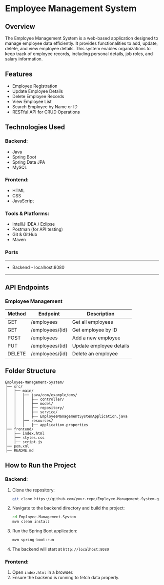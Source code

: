# Employee Management System

## Overview
The Employee Management System is a web-based application designed to manage employee data efficiently. It provides functionalities to add, update, delete, and view employee details. This system enables organizations to keep track of employee records, including personal details, job roles, and salary information.

## Features
- Employee Registration
- Update Employee Details
- Delete Employee Records
- View Employee List
- Search Employee by Name or ID
- RESTful API for CRUD Operations

## Technologies Used
### Backend:
- Java
- Spring Boot
- Spring Data JPA
- MySQL

### Frontend:
- HTML
- CSS
- JavaScript

### Tools & Platforms:
- IntelliJ IDEA / Eclipse
- Postman (for API testing)
- Git & GitHub
- Maven

### Ports
---

- Backend - localhost:8080

---

## API Endpoints
### Employee Management
| Method | Endpoint          | Description                 |
|--------|------------------|-----------------------------|
| GET    | /employees       | Get all employees           |
| GET    | /employees/{id}  | Get employee by ID         |
| POST   | /employees       | Add a new employee         |
| PUT    | /employees/{id}  | Update employee details    |
| DELETE | /employees/{id}  | Delete an employee         |

## Folder Structure
```
Employee-Management-System/
│── src/
│   ├── main/
│   │   ├── java/com/example/ems/
│   │   │   ├── controller/
│   │   │   ├── model/
│   │   │   ├── repository/
│   │   │   ├── service/
│   │   │   ├── EmployeeManagementSystemApplication.java
│   │   ├── resources/
│   │   │   ├── application.properties
│── frontend/
│   ├── index.html
│   ├── styles.css
│   ├── script.js
│── pom.xml
│── README.md
```

## How to Run the Project
### Backend:
1. Clone the repository:
   ```sh
   git clone https://github.com/your-repo/Employee-Management-System.git
   ```
2. Navigate to the backend directory and build the project:
   ```sh
   cd Employee-Management-System
   mvn clean install
   ```
3. Run the Spring Boot application:
   ```sh
   mvn spring-boot:run
   ```
4. The backend will start at `http://localhost:8080`

### Frontend:
1. Open `index.html` in a browser.
2. Ensure the backend is running to fetch data properly.
